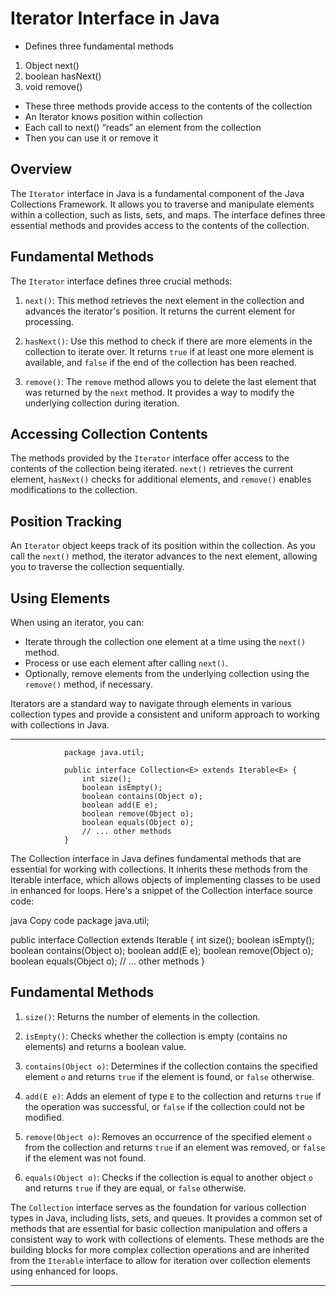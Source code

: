 # Iterator Interface in Java

- Defines three fundamental methods
1. Object next()
2. boolean hasNext()
3. void remove()
- These three methods provide access to the
contents of the collection
- An Iterator knows position within collection
- Each call to next() “reads” an element from
the collection
- Then you can use it or remove it

## Overview

The `Iterator` interface in Java is a fundamental component of the Java Collections Framework. It allows you to traverse and manipulate elements within a collection, such as lists, sets, and maps. The interface defines three essential methods and provides access to the contents of the collection.

## Fundamental Methods

The `Iterator` interface defines three crucial methods:

1. `next()`: This method retrieves the next element in the collection and advances the iterator's position. It returns the current element for processing.

2. `hasNext()`: Use this method to check if there are more elements in the collection to iterate over. It returns `true` if at least one more element is available, and `false` if the end of the collection has been reached.

3. `remove()`: The `remove` method allows you to delete the last element that was returned by the `next` method. It provides a way to modify the underlying collection during iteration.

## Accessing Collection Contents

The methods provided by the `Iterator` interface offer access to the contents of the collection being iterated. `next()` retrieves the current element, `hasNext()` checks for additional elements, and `remove()` enables modifications to the collection.

## Position Tracking

An `Iterator` object keeps track of its position within the collection. As you call the `next()` method, the iterator advances to the next element, allowing you to traverse the collection sequentially.

## Using Elements

When using an iterator, you can:

- Iterate through the collection one element at a time using the `next()` method.
- Process or use each element after calling `next()`.
- Optionally, remove elements from the underlying collection using the `remove()` method, if necessary.

Iterators are a standard way to navigate through elements in various collection types and provide a consistent and uniform approach to working with collections in Java.

---
 
                package java.util;

                public interface Collection<E> extends Iterable<E> {
                    int size();
                    boolean isEmpty();
                    boolean contains(Object o);
                    boolean add(E e);
                    boolean remove(Object o);
                    boolean equals(Object o);
                    // ... other methods
                }


The Collection interface in Java defines fundamental methods that are essential for working with collections. It inherits these methods from the Iterable interface, which allows objects of implementing classes to be used in enhanced for loops. Here's a snippet of the Collection interface source code:

java
Copy code
package java.util;

public interface Collection<E> extends Iterable<E> {
    int size();
    boolean isEmpty();
    boolean contains(Object o);
    boolean add(E e);
    boolean remove(Object o);
    boolean equals(Object o);
    // ... other methods
}
## Fundamental Methods

1. `size()`: Returns the number of elements in the collection.

2. `isEmpty()`: Checks whether the collection is empty (contains no elements) and returns a boolean value.

3. `contains(Object o)`: Determines if the collection contains the specified element `o` and returns `true` if the element is found, or `false` otherwise.

4. `add(E e)`: Adds an element of type `E` to the collection and returns `true` if the operation was successful, or `false` if the collection could not be modified.

5. `remove(Object o)`: Removes an occurrence of the specified element `o` from the collection and returns `true` if an element was removed, or `false` if the element was not found.

6. `equals(Object o)`: Checks if the collection is equal to another object `o` and returns `true` if they are equal, or `false` otherwise.

The `Collection` interface serves as the foundation for various collection types in Java, including lists, sets, and queues. It provides a common set of methods that are essential for basic collection manipulation and offers a consistent way to work with collections of elements. These methods are the building blocks for more complex collection operations and are inherited from the `Iterable` interface to allow for iteration over collection elements using enhanced for loops.

---